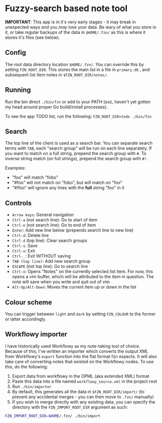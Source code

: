 # Fuzzy-search based note tool

**IMPORTANT**: This app is in it's very early stages - it may break in unexpected ways and you *may* lose your data. Be wary of what you store in it, or take regular backups of the data in `$HOME/.fzn/` as this is where it stores it's files (see below).

## Config

The root data directory location `$HOME/.fzn/`. You can override this by setting `FZN_ROOT_DIR`. This stores the main list in a file in `primary.db` , and subsequent list item notes in `$FZN_ROOT_DIR/notes/`. 

## Running

Run the bin direct `./bin/fzn` or add to your PATH (soz, haven't yet gotten my head around proper Go build/install processes).

To see the app TODO list, run the following: `FZN_ROOT_DIR=todo ./bin/fzn`

## Search

The top line of the client is used as a search bar. You can separate search terms with `TAB`, each "search group" will be run on each line separately. If you want to match on a full string, prepend the search group with `#`. To inverse string match (on full strings), prepend the search group with `#!`.

Examples:

- "foo" will match "fobo"
- "#foo" will not match on "fobo", but will match on "foo"
- "#!foo" will ignore any lines with the **full** string "foo" in it

## Controls

- `Arrow keys`: General navigation
- `Ctrl-a` (not search line): Go to start of item
- `Ctrl-e` (not search line): Go to end of item
- `Enter`: Add new line below (prepends search line to new line)
- `Ctrl-d`: Delete line
- `Ctrl-d` (top line): Clear search groups
- `Ctrl-s`: Save
- `Ctrl-x`: Exit
- `Ctrl-_`: Exit WITHOUT saving
- `TAB (top line)`: Add new search group
- `ESCAPE` (not top line): Go to search line
- `Ctrl-o`: Opens "Notes" on the currently selected list item. For now, this opens a vim buffer, which will be attributed to the item in question. The note will save when you write and quit out of vim
- `Alt-Up/Alt-Down`: Moves the current item up or down in the list

## Colour scheme

You can trigger between `light` and `dark` by setting `FZN_COLOUR` to the former or latter accordingly.

## Workflowy importer

I have historically used Workflowy as my note-taking tool of choice. Because of this, I've written an importer which converts the output XML from Workflowy's `export` function into the flat format fzn expects. It will also take care of converting notes that existed on the Workflowy nodes. To use this, do the following:

1. Export data from workflowy in the OPML (aka extended XML) format
2. Paste this data into a file named `workflowy_source.xml` in the project root
3. Run `./bin/importer`
4. By default, this generates all the data in `$FZN_ROOT_DIR/import/` (to prevent any accidental merges - you can then move to `.fzn/` manually)
5. If you wish to merge directly with any existing data, you can specify the directory with the `FZN_IMPORT_ROOT_DIR` argument as such:

```bash
FZN_IMPORT_ROOT_DIR=$HOME/.fzn/ ./bin/import
```
